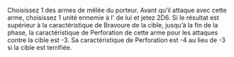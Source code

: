 Choisissez 1 des armes de mêlée
du porteur. Avant qu’il attaque
avec cette arme, choisissez 1 unité
ennemie à l' de lui et jetez 2D6.
Si le résultat est supérieur à la
caractéristique de Bravoure de la
cible, jusqu’à la fin de la phase, la
caractéristique de Perforation de
cette arme pour les attaques contre
la cible est -3. Sa caractéristique de
Perforation est -4 au lieu de -3 si la
cible est terrifiée.

